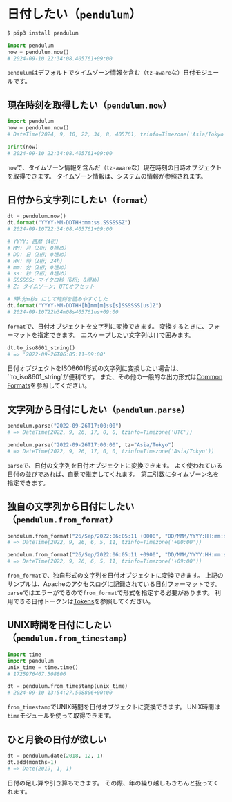 # 日付したい（``pendulum``）

```bash
$ pip3 install pendulum
```

```python
import pendulum
now = pendulum.now()
# 2024-09-10 22:34:08.405761+09:00
```

`pendulum`はデフォルトでタイムゾーン情報を含む（`tz-aware`な）日付モジュールです。

## 現在時刻を取得したい（`pendulum.now`）

```python
import pendulum
now = pendulum.now()
# DateTime(2024, 9, 10, 22, 34, 8, 405761, tzinfo=Timezone('Asia/Tokyo'))

print(now)
# 2024-09-10 22:34:08.405761+09:00
```

``now``で、タイムゾーン情報を含んだ（`tz-aware`な）現在時刻の日時オブジェクトを取得できます。
タイムゾーン情報は、システムの情報が参照されます。

## 日付から文字列にしたい（`format`）

```python
dt = pendulum.now()
dt.format("YYYY-MM-DDTHH:mm:ss.SSSSSSZ")
# 2024-09-10T22:34:08.405761+09:00

# YYYY: 西暦（4桁）
# MM: 月（2桁; 0埋め）
# DD: 日（2桁; 0埋め）
# HH: 時（2桁; 24h）
# mm: 分（2桁; 0埋め）
# ss: 秒（2桁; 0埋め）
# SSSSSS: マイクロ秒（6桁; 0埋め）
# Z: タイムゾーン; UTCオフセット

# 時h分m秒s にして時刻を読みやすくした
dt.format("YYYY-MM-DDTHH[h]mm[m]ss[s]SSSSSS[us]Z")
# 2024-09-10T22h34m08s405761us+09:00
```

`format`で、日付オブジェクトを文字列に変換できます。
変換するときに、フォーマットを指定できます。
エスケープしたい文字列は`[]`で囲みます。

```python
dt.to_iso8601_string()
# => '2022-09-26T06:05:11+09:00'
```

日付オブジェクトをISO8601形式の文字列に変換したい場合は、``to_iso8601_string`が便利です。
また、その他の一般的な出力形式は[Common Formats](https://pendulum.eustace.io/docs/#common-formats)を参照してください。

## 文字列から日付にしたい（`pendulum.parse`）

```python
pendulum.parse("2022-09-26T17:00:00")
# => DateTime(2022, 9, 26, 17, 0, 0, tzinfo=Timezone('UTC'))
```

```python
pendulum.parse("2022-09-26T17:00:00", tz="Asia/Tokyo")
# => DateTime(2022, 9, 26, 17, 0, 0, tzinfo=Timezone('Asia/Tokyo'))
```

`parse`で、日付の文字列を日付オブジェクトに変換できます。
よく使われている日付の並びであれば、自動で推定してくれます。
第二引数にタイムゾーン名を指定できます。

## 独自の文字列から日付にしたい（`pendulum.from_format`）

```python
pendulum.from_format("26/Sep/2022:06:05:11 +0000", "DD/MMM/YYYY:HH:mm:ss ZZ")
# => DateTime(2022, 9, 26, 6, 5, 11, tzinfo=Timezone('+00:00'))
```

```python
pendulum.from_format("26/Sep/2022:06:05:11 +0900", "DD/MMM/YYYY:HH:mm:ss ZZ")
# => DateTime(2022, 9, 26, 6, 5, 11, tzinfo=Timezone('+09:00'))
```

`from_format`で、独自形式の文字列を日付オブジェクトに変換できます。
上記のサンプルは、Apacheのアクセスログに記録されている日付フォーマットです。
``parse``ではエラーがでるので``from_format``で形式を指定する必要があります。
利用できる日付トークンは[Tokens](https://pendulum.eustace.io/docs/#tokens)を参照してください。

## UNIX時間を日付にしたい（`pendulum.from_timestamp`）

```python
import time
import pendulum
unix_time = time.time()
# 1725976467.508806

dt = pendulum.from_timestamp(unix_time)
# 2024-09-10 13:54:27.508806+00:00
```

`from_timestamp`でUNIX時間を日付オブジェクトに変換できます。
UNIX時間は`time`モジュールを使って取得できます。

## ひと月後の日付が欲しい

```python
dt = pendulum.date(2018, 12, 1)
dt.add(months=1)
# => Date(2019, 1, 1)
```

日付の足し算や引き算もできます。
その際、年の繰り越しもきちんと扱ってくれます。
